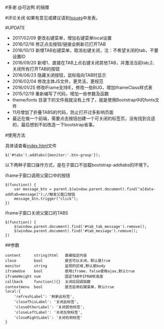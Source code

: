 #多谢 @可达鸭 的捐赠

#评论关闭
如果有意见或建议请到[Issues](https://git.oschina.net/hbbcs/bootStrap-addTabs/issues)中发表。

#UPDATE
- 2017/02/09 更改右键菜单，增加右键菜单local设置
- 2016/12/16 修正点击按钮/链接会刷新已打开TAB
- 2016/10/13 新增TAB右键菜单，取消右键关闭，注：不希望关闭的tab，不要设置ID
- 2016/09/20 新增1、直接在TAB上点右键关闭其他TAB，并激活当前tab;2、关闭所有打开TAB的按钮
- 2016/06/23 隐藏关闭按钮，鼠标指向TAB时显示
- 2016/02/04 修改主体JS文件，更灵活，更规范
- 2016/01/25 修改IFrame支持IE，修改一些BUG，增加iframeClass样式表
- 2015/12/19 重新编写了代码，增加一些参数及函数
- theme/fonts 目录下的文件我就没有上传了，就是使用Bootstrap中的fonts文件
- 11月增加了折叠TABS的代码，防止打开过多影响页面
- 最近在做一个前端，需要点击按钮创建一个可关闭的标签页，没有找到合适的，最后想到不如改造一下bootstrap省事。

#使用方法

具体请查看[index.html](http://git.oschina.net/hbbcs/bootStrap-addTabs/blob/master/index.html)文件
```
$('#tabs').addtabs({monitor:'.btn-group'});
```
以下两种子窗口操作方式，是在子窗口不加载bootstrap-addtabs的环境下。

iframe子窗口调用父窗口中的按钮
```
$(function() {
    var message_btn = parent.$(window.parent.document).find("a[data-addtab=message]");//触发父窗口按钮
    message_btn.trigger("click");
})
```
iframe子窗口关闭父窗口的TABS
```
$(function() {
    $(window.parent.document).find('#tab_tab_message').remove();
    $(window.parent.document).find('#tab_message').remove();
})
```

##参数
```
content      string|html   直接指定内容
close        bool          是否可以关闭，默认是true
monitor      string        监视的区域,默认是body
iframeUse    bool          使用iframe，false使用ajax,默认true
iframeHeight num           固定TAB中IFRAME高度
callback     function(){}  关闭后回调函数
contextmenu  bool          是否启用右键菜单，默认true
local:{
    'refreshLabel': '刷新此标签',
    'closeThisLabel': '关闭此标签',
    'closeOtherLabel': '关闭其他标签',
    'closeLeftLabel': '关闭左侧标签',
    'closeRightLabel': '关闭右侧标签'
}
```